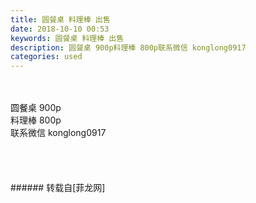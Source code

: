 ```yaml
---
title: 圆餐桌 料理棒 出售
date: 2018-10-10 00:53
keywords: 圆餐桌 料理棒 出售
description: 圆餐桌 900p料理棒 800p联系微信 konglong0917
categories: used
---
```

<td class="t_f" id="postmessage_1985274">

<br/>
<br/>
圆餐桌 900p<br/>
料理棒 800p<br/>
联系微信 konglong0917<br/>
<br/>
<img alt="" border="0" class="zoom" data-cf-modified-0df69260c87ce52dcc2ad78d-="" file="http://www.flw.ph/data/appbyme/upload/image/201810/10/lJL1KcoQUmQV.jpg" id="aimg_iBQW7" lazyloadthumb="1" onclick="" onmouseover="" src="http://www.flw.ph/data/appbyme/upload/image/201810/10/lJL1KcoQUmQV.jpg"/><br/>
<br/>
<img alt="" border="0" class="zoom" data-cf-modified-0df69260c87ce52dcc2ad78d-="" file="http://www.flw.ph/data/appbyme/upload/image/201810/10/N2p9OljReULp.jpg" id="aimg_Qmd2d" lazyloadthumb="1" onclick="" onmouseover="" src="http://www.flw.ph/data/appbyme/upload/image/201810/10/N2p9OljReULp.jpg"/><br/>
<br/>
<img alt="" border="0" class="zoom" data-cf-modified-0df69260c87ce52dcc2ad78d-="" file="http://www.flw.ph/data/appbyme/upload/image/201810/10/sT2XPAWefxCs.jpg" id="aimg_M4AA3" lazyloadthumb="1" onclick="" onmouseover="" src="http://www.flw.ph/data/appbyme/upload/image/201810/10/sT2XPAWefxCs.jpg"/><br/>
<br/>
</td>
###### 转载自[菲龙网]